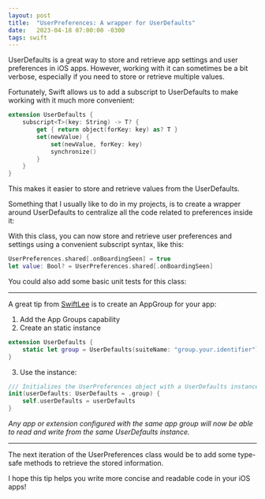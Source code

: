 ```yaml
---
layout: post
title:  "UserPreferences: A wrapper for UserDefaults"
date:   2023-04-18 07:00:00 -0300
tags: swift
---
```


UserDefaults is a great way to store and retrieve app settings and user preferences in iOS apps. However, working with it can sometimes be a bit verbose, especially if you need to store or retrieve multiple values.

Fortunately, Swift allows us to add a subscript to UserDefaults to make working with it much more convenient:
```swift
extension UserDefaults {
    subscript<T>(key: String) -> T? {
        get { return object(forKey: key) as? T }
        set(newValue) {
            set(newValue, forKey: key)
            synchronize()
        }
    }
}
```

This makes it easier to store and retrieve values from the UserDefaults.

Something that I usually like to do in my projects, is to create a wrapper around UserDefaults to centralize all the code related to preferences inside it:

<script src="https://gist.github.com/mdb1/2c902ea002c071642ea9dc119633c304.js"></script>

With this class, you can now store and retrieve user preferences and settings using a convenient subscript syntax, like this:

```swift
UserPreferences.shared[.onBoardingSeen] = true
let value: Bool? = UserPreferences.shared[.onBoardingSeen]
```

You could also add some basic unit tests for this class:

<script src="https://gist.github.com/mdb1/cbac7df658d467c8c3e0e8084df49a5e.js"></script>

---

A great tip from [SwiftLee](https://www.avanderlee.com/swift/user-defaults-preferences/) is to create an AppGroup for your app:
1. Add the App Groups capability
2. Create an static instance
```swift
extension UserDefaults {
    static let group = UserDefaults(suiteName: "group.your.identifier")!
}
```
3. Use the instance:
```swift
/// Initializes the UserPreferences object with a UserDefaults instance.
init(userDefaults: UserDefaults = .group) {
    self.userDefaults = userDefaults
}
```

_Any app or extension configured with the same app group will now be able to read and write from the same UserDefaults instance._

---

The next iteration of the UserPreferences class would be to add some type-safe methods to retrieve the stored information.

I hope this tip helps you write more concise and readable code in your iOS apps!